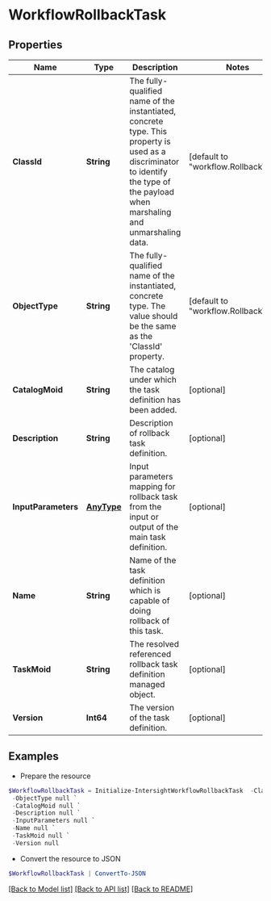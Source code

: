 # WorkflowRollbackTask
## Properties

Name | Type | Description | Notes
------------ | ------------- | ------------- | -------------
**ClassId** | **String** | The fully-qualified name of the instantiated, concrete type. This property is used as a discriminator to identify the type of the payload when marshaling and unmarshaling data. | [default to "workflow.RollbackTask"]
**ObjectType** | **String** | The fully-qualified name of the instantiated, concrete type. The value should be the same as the &#39;ClassId&#39; property. | [default to "workflow.RollbackTask"]
**CatalogMoid** | **String** | The catalog under which the task definition has been added. | [optional] 
**Description** | **String** | Description of rollback task definition. | [optional] 
**InputParameters** | [**AnyType**](.md) | Input parameters mapping for rollback task from the input or output of the main task definition. | [optional] 
**Name** | **String** | Name of the task definition which is capable of doing rollback of this task. | [optional] 
**TaskMoid** | **String** | The resolved referenced rollback task definition managed object. | [optional] 
**Version** | **Int64** | The version of the task definition. | [optional] 

## Examples

- Prepare the resource
```powershell
$WorkflowRollbackTask = Initialize-IntersightWorkflowRollbackTask  -ClassId null `
 -ObjectType null `
 -CatalogMoid null `
 -Description null `
 -InputParameters null `
 -Name null `
 -TaskMoid null `
 -Version null
```

- Convert the resource to JSON
```powershell
$WorkflowRollbackTask | ConvertTo-JSON
```

[[Back to Model list]](../README.md#documentation-for-models) [[Back to API list]](../README.md#documentation-for-api-endpoints) [[Back to README]](../README.md)

